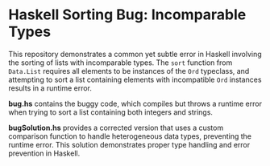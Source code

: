 # Haskell Sorting Bug: Incomparable Types
This repository demonstrates a common yet subtle error in Haskell involving the sorting of lists with incomparable types. The `sort` function from `Data.List` requires all elements to be instances of the `Ord` typeclass, and attempting to sort a list containing elements with incompatible `Ord` instances results in a runtime error. 

**bug.hs** contains the buggy code, which compiles but throws a runtime error when trying to sort a list containing both integers and strings. 

**bugSolution.hs** provides a corrected version that uses a custom comparison function to handle heterogeneous data types, preventing the runtime error.  This solution demonstrates proper type handling and error prevention in Haskell.